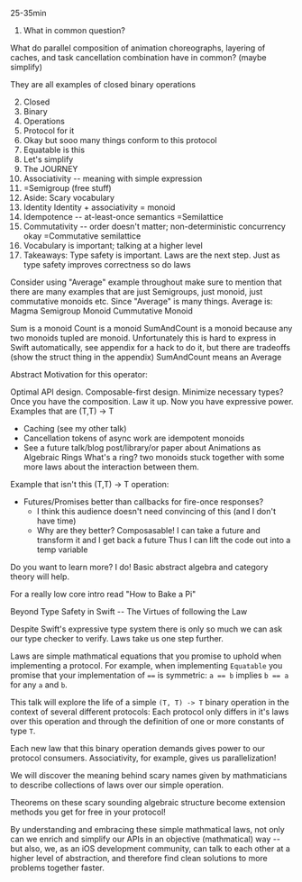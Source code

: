 25-35min

1. What in common question?

What do parallel composition of animation choreographs, layering of caches, and task cancellation combination have in common?
(maybe simplify)

They are all examples of closed binary operations

2. Closed
3. Binary
4. Operations
5. Protocol for it
6. Okay but sooo many things conform to this protocol
7. Equatable is this
8. Let's simplify
9. The JOURNEY
10. Associativity -- meaning with simple expression
11. =Semigroup (free stuff)
11. Aside: Scary vocabulary
11. Identity
    Identity + associativity = monoid
12. Idempotence -- at-least-once semantics
    =Semilattice
13. Commutativity -- order doesn't matter; non-deterministic concurrency okay
    =Commutative semilattice
14. Vocabulary is important; talking at a higher level
16. Takeaways: Type safety is important. Laws are the next step. Just as type safety improves correctness so do laws


Consider using "Average" example throughout
make sure to mention that there are many examples that are just Semigroups, just monoid, just commutative monoids etc. Since "Average" is many things.
Average is:
  Magma
  Semigroup
  Monoid
  Cummutative Monoid

Sum is a monoid
Count is a monoid
SumAndCount is a monoid because any two monoids tupled are monoid. Unfortunately this is hard to express in Swift automatically, see appendix for a hack to do it, but there are tradeoffs (show the struct thing in the appendix)
SumAndCount means an Average


Abstract Motivation for this operator:

Optimal API design.
Composable-first design.
Minimize necessary types?
Once you have the composition. Law it up.
Now you have expressive power.
Examples that are (T,T) -> T
* Caching (see my other talk)
* Cancellation tokens of async work are idempotent monoids
* See a future talk/blog post/library/or paper about Animations as Algebraic Rings
What's a ring?
two monoids stuck together with some more laws about the interaction between them.

Example that isn't this (T,T) -> T operation:
* Futures/Promises better than callbacks for fire-once responses?
  * I think this audience doesn't need convincing of this (and I don't have time)
  * Why are they better?
      Composasable!
      I can take a future and transform it and I get back a future
      Thus I can lift the code out into a temp variable


Do you want to learn more?
I do!
Basic abstract algebra and category theory will help.

For a really low core intro read "How to Bake a Pi"


Beyond Type Safety in Swift -- The Virtues of following the Law

Despite Swift's expressive type system there is only so much we can ask our type checker to verify. Laws take us one step further.

Laws are simple mathmatical equations that you promise to uphold when implementing a protocol. For example, when implementing `Equatable` you promise that your implementation of `==` is symmetric: `a == b` implies `b == a` for any `a` and `b`.

This talk will explore the life of a simple `(T, T) -> T` binary operation in the context of several different protocols: Each protocol only differs in it's laws over this operation and through the definition of one or more constants of type `T`.

Each new law that this binary operation demands gives power to our protocol consumers. Associativity, for example, gives us parallelization!

We will discover the meaning behind scary names given by mathmaticians to describe collections of laws over our simple operation.

Theorems on these scary sounding algebraic structure become extension methods you get for free in your protocol!

By understanding and embracing these simple mathmatical laws, not only can we enrich and simplify our APIs in an objective (mathmatical) way -- but also, we, as an iOS development community, can talk to each other at a higher level of abstraction, and therefore find clean solutions to more problems together faster.

